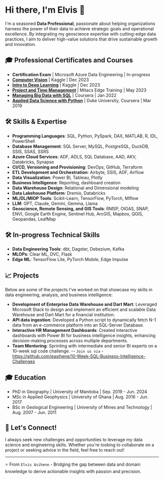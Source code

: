 # Hi there, I'm Elvis 👋

I'm a seasoned **Data Professional**, passionate about helping organizations harness the power of their data to achieve strategic goals and operational excellence. By integrating my geoscience expertise with cutting-edge data practices, I aim to deliver high-value solutions that drive sustainable growth and innovation.


## 🎓 Professional Certificates and Courses

- **Certification Exam** | Microsoft Azure Data Engineering | In-progress
- [**Computer Vision**](https://www.kaggle.com/learn/certification/easihene1/computer-vision) | Kaggle | Dec 2023
- [**Intro to Deep Learning**](https://www.kaggle.com/learn/certification/easihene1/intro-to-deep-learning) | Kaggle | Dec 2023
- [**Project and Time Management**](https://github.com/easihene/BIDashboardImages/blob/main/SharedCertificates/MitacsEdge_Project%20and%20Time%20Management.pdf) | Mitacs Edge Training | May 2023
- [**Managing Big Data with SQL**](https://coursera.org/share/f9b77e6b3c644a9a2ae583924f584af9) | Coursera | Jan 2022
- [**Applied Data Science with Python**](https://www.credly.com/badges/4719978b-86e6-49ad-b658-34a8f57b9162) | Duke University, Coursera | Mar 2019


## 🛠 Skills & Expertise

- **Programming Languages**: SQL, Python, PySpark, DAX, MATLAB, R, IDL, PowerShell
- **Database Management**: SQL Server, MySQL, PostgreSQL, DuckDB, SSIS, SSAS, SSRS
- **Azure Cloud Services**: ADF, ADLS, SQL Database, AAD, AKV, Databricks, Synapse 
- **CI/CD, Versioning and Provisioning**: DevOps, GitHub, Terraform
- **ETL Development and Orchestration**: Airbyte, SSIS, ADF, Airflow
- **Data Visualization**: Power BI, Tableau, Plotly
- **Business Intelligence**: Reporting, dashboard creation
- **Data Warehouse Design**: Relational and Dimensional modeling
- **Data Lakehouse Platform**: Dremio, Databricks
- **ML/DL/MlOP Tools**: Scikit-Learn, TensorFlow, PyTorch, Mlflow
- **LLM**: GPT, Claude, Gemini, Gemma, Llama 
- **Geoscience, Remote Sensing, and GIS Tools**: RMSP, OIGAS, SNAP, ENVI, Google Earth Engine, Sentinel Hub, ArcGIS, Mapbox, QGIS, Geopandas, LeafMap

## 🛠 In-progress Technical Skills
- **Data Engineering Tools**: dbt, Dagster, Debezium, Kafka
- **MLOPs**: Clear ML, DVC, Flask
- **Edge ML**: TensorFlow Lite, PyTorch Mobile, Edge Impulse


## 📈 Projects

Below are some of the projects I've worked on that showcase my skills in data engineering, analysis, and business intelligence:

- **Development of Enterprise Data Warehouse and Dart Mart**: Leveraged Microsoft Stack to design and implement an efficient and scalable Data Warehouse and Dart Mart for a financial institution.
- **API data ingestion**: Developed a Python script to dynamically fetch N-1 data from an e-commerce platform into an SQL-Server Database.
- **Interactive HR Management Dashboards**: Created interactive dashboards with Power BI for business intelligence insights, enhancing decision-making processes across multiple departments.
- **Team Mentoring**: Sprinting with intermediate and senior BI experts on a 10-week sql code challenge.
  -- `Join us via` -  https://github.com/easihene/10-Week-SQL-Business-Intelligence-Challenges


## 🎓 Education

- PhD in Geography | University of Manitoba | Sep. 2019  - Jun. 2024
- MSc in Applied Geophysics | University of Ghana | Aug. 2016  - Jun. 2017
- BSc in Geological Engineering | University of Mines and Technology | Aug. 2007  - Jun. 2011

## 🚀 Let's Connect!

I always seek new challenges and opportunities to leverage my data science and engineering skills. Whether you're looking to collaborate on a project or seeking advice in the field, feel free to reach out!

---
⭐ From `Elvis Asihene` - Bridging the gap between data and domain knowledge to derive actionable insights with passion and precision.

